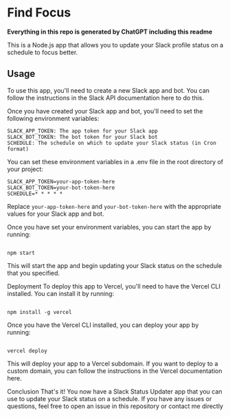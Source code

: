 # Find Focus


**Everything in this repo is generated by ChatGPT including this readme**

This is a Node.js app that allows you to update your Slack profile status on a schedule to focus better.

## Usage
To use this app, you'll need to create a new Slack app and bot. You can follow the instructions in the Slack API documentation here to do this.

Once you have created your Slack app and bot, you'll need to set the following environment variables:

```
SLACK_APP_TOKEN: The app token for your Slack app
SLACK_BOT_TOKEN: The bot token for your Slack bot
SCHEDULE: The schedule on which to update your Slack status (in Cron format)

```

You can set these environment variables in a .env file in the root directory of your project:

```
SLACK_APP_TOKEN=your-app-token-here
SLACK_BOT_TOKEN=your-bot-token-here
SCHEDULE=* * * * *

```
Replace `your-app-token-here` and `your-bot-token-here` with the appropriate values for your Slack app and bot.

Once you have set your environment variables, you can start the app by running:

```

npm start

```

This will start the app and begin updating your Slack status on the schedule that you specified.

Deployment
To deploy this app to Vercel, you'll need to have the Vercel CLI installed. You can install it by running:

```

npm install -g vercel

```

Once you have the Vercel CLI installed, you can deploy your app by running:


```

vercel deploy

```

This will deploy your app to a Vercel subdomain. If you want to deploy to a custom domain, you can follow the instructions in the Vercel documentation here.

Conclusion
That's it! You now have a Slack Status Updater app that you can use to update your Slack status on a schedule. If you have any issues or questions, feel free to open an issue in this repository or contact me directly